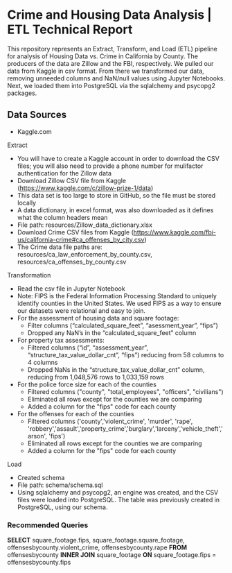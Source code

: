 # Crime and Housing Data Analysis | ETL Technical Report
This repository represents an Extract, Transform, and Load (ETL) pipeline for analysis of Housing Data vs. Crime in California by County. The producers of the data are Zillow and the FBI, respectively. We pulled our data from Kaggle in csv format. From there we transformed our data, removing unneeded columns and NaN/null values using Jupyter Notebooks. Next, we loaded them into PostgreSQL via the sqlalchemy and psycopg2 packages. 

## Data Sources
- Kaggle.com

Extract 
-	You will have to create a Kaggle account in order to download the CSV files; you will also need to provide a phone number for mulifactor authentication for the Zillow data
-	Download Zillow CSV file from Kaggle (https://www.kaggle.com/c/zillow-prize-1/data)
-	This data set is too large to store in GitHub, so the file must be stored locally
-	A data dictionary, in excel format, was also downloaded as it defines what the column headers mean
-	File path: resources/Zillow_data_dictionary.xlsx
-	Download Crime CSV files from Kaggle (https://www.kaggle.com/fbi-us/california-crime#ca_offenses_by_city.csv)
-	The Crime data file paths are: resources/ca_law_enforcement_by_county.csv, resources/ca_offenses_by_county.csv


Transformation
-	Read the csv file in Jupyter Notebook
-	Note: FIPS is the Federal Information Processing Standard to uniquely identify counties in the United States. We used FIPS as a way to ensure our datasets were relational and easy to join. 
-	For the assessment of housing data and square footage:
    -	Filter columns (“calculated_square_feet”, “asessment_year”, “fips”)
    -	Dropped any NaN’s in the “calculated_square_feet” column
-	For property tax assessments:
    -	Filtered columns (“id”, “assessment_year”, “structure_tax_value_dollar_cnt”, “fips”) reducing from 58 columns to 4 columns
    -	Dropped NaNs in the “structure_tax_value_dollar_cnt” column, reducing from 1,048,576 rows to 1,033,159 rows
-	For the police force size for each of the counties
    -	Filtered columns ("county", "total_employees", "officers", "civilians")
    -	Eliminated all rows except for the counties we are comparing
    -	Added a column for the "fips" code for each county
-	For the offenses for each of the counties    
    -	Filtered columns ('county','violent_crime', 'murder', 'rape', 'robbery','assault','property_crime','burglary','larceny','vehicle_theft','arson', 'fips')
    -	Eliminated all rows except for the counties we are comparing
    -	Added a column for the "fips" code for each county


Load 
-	Created schema 
-	File path: schema/schema.sql
-	Using sqlalchemy and psycopg2, an engine was created, and the CSV files were loaded into PostgreSQL. The table was previously created in PostgreSQL, using our schema. 

### Recommended Queries
**SELECT** square_footage.fips, square_footage.square_footage, offensesbycounty.violent_crime, offensesbycounty.rape
**FROM** offensesbycounty
**INNER JOIN** square_footage **ON**
square_footage.fips = offensesbycounty.fips
